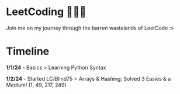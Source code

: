 # LeetCoding 🧑🏻‍💻
Join me on my journey through the barren wastelands of LeetCode :>

# Timeline
**1/1/24** - Basics > Learning Python Syntax

**1/2/24** - Started LC/Blind75 > Arrays & Hashing; Solved 3 Easies & a Medium! (1, 49, 217, 249)
